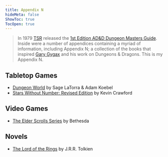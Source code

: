 ```yaml
---
title: Appendix N
hideMeta: false
ShowToc: true
TocOpen: true
---
```

> In 1979 [TSR](https://en.wikipedia.org/wiki/TSR,_Inc.) released the [1st Edition AD&D Dungeon Masters Guide](https://www.drivethrurpg.com/product/17004/Dungeon-Masters-Guide-1e?filters=44829_0_0_0_0). Inside were a number of appendices containing a myriad of information, including Appendix N; a collection of the books that inspired [Gary Gygax](https://en.wikipedia.org/wiki/Gary_Gygax) and his work on Dungeons & Dragons. This is my Appendix N.
## Tabletop Games
- [Dungeon World](https://dungeon-world.com/) by Sage LaTorra & Adam Koebel
- [Stars Without Number: Revised Edition](https://www.drivethrurpg.com/product/226996/Stars-Without-Number-Revised-Edition) by Kevin Crawford
## Video Games
- [The Elder Scrolls Series](https://en.wikipedia.org/wiki/The_Elder_Scrolls) by Bethesda
## Novels
- [The Lord of the Rings](https://en.wikipedia.org/wiki/The_Lord_of_the_Rings) by J.R.R. Tolkien


